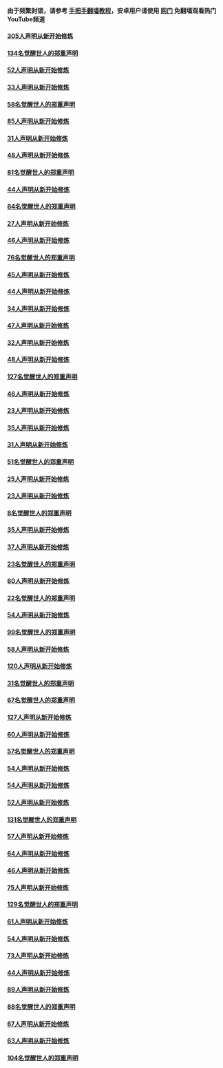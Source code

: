 #### 由于频繁封锁，请参考 [手把手翻墙教程](https://github.com/gfw-breaker/guides/wiki/)，安卓用户请使用 [网门](https://github.com/gfw-breaker/nogfw/blob/master/dl.md?t=03162300) 免翻墙观看热门YouTube频道 

#### [305人声明从新开始修炼](../pages/91/422153.md?t=03162300) 

#### [134名觉醒世人的郑重声明](../pages/91/422152.md?t=03162300) 

#### [52人声明从新开始修炼](../pages/91/421846.md?t=03162300) 

#### [33人声明从新开始修炼](../pages/91/421804.md?t=03162300) 

#### [58名觉醒世人的郑重声明](../pages/91/421845.md?t=03162300) 

#### [85人声明从新开始修炼](../pages/91/421769.md?t=03162300) 

#### [31人声明从新开始修炼](../pages/91/421763.md?t=03162300) 

#### [48人声明从新开始修炼](../pages/91/421605.md?t=03162300) 

#### [81名觉醒世人的郑重声明](../pages/91/421656.md?t=03162300) 

#### [44人声明从新开始修炼](../pages/91/421544.md?t=03162300) 

#### [84名觉醒世人的郑重声明](../pages/91/421543.md?t=03162300) 

#### [27人声明从新开始修炼](../pages/91/421465.md?t=03162300) 

#### [46人声明从新开始修炼](../pages/91/421454.md?t=03162300) 

#### [76名觉醒世人的郑重声明](../pages/91/421453.md?t=03162300) 

#### [45人声明从新开始修炼](../pages/91/421452.md?t=03162300) 

#### [44人声明从新开始修炼](../pages/91/421422.md?t=03162300) 

#### [34人声明从新开始修炼](../pages/91/421322.md?t=03162300) 

#### [47人声明从新开始修炼](../pages/91/421264.md?t=03162300) 

#### [32人声明从新开始修炼](../pages/91/421225.md?t=03162300) 

#### [48人声明从新开始修炼](../pages/91/421202.md?t=03162300) 

#### [127名觉醒世人的郑重声明](../pages/91/421224.md?t=03162300) 

#### [46人声明从新开始修炼](../pages/91/421203.md?t=03162300) 

#### [23人声明从新开始修炼](../pages/91/421138.md?t=03162300) 

#### [35人声明从新开始修炼](../pages/91/421122.md?t=03162300) 

#### [31人声明从新开始修炼](../pages/91/421081.md?t=03162300) 

#### [51名觉醒世人的郑重声明](../pages/91/421080.md?t=03162300) 

#### [25人声明从新开始修炼](../pages/91/421020.md?t=03162300) 

#### [23人声明从新开始修炼](../pages/91/420884.md?t=03162300) 

#### [8名觉醒世人的郑重声明](../pages/91/420883.md?t=03162300) 

#### [35人声明从新开始修炼](../pages/91/420809.md?t=03162300) 

#### [37人声明从新开始修炼](../pages/91/420766.md?t=03162300) 

#### [23名觉醒世人的郑重声明](../pages/91/420765.md?t=03162300) 

#### [60人声明从新开始修炼](../pages/91/420727.md?t=03162300) 

#### [22名觉醒世人的郑重声明](../pages/91/420726.md?t=03162300) 

#### [54人声明从新开始修炼](../pages/91/420529.md?t=03162300) 

#### [99名觉醒世人的郑重声明](../pages/91/420528.md?t=03162300) 

#### [58人声明从新开始修炼](../pages/91/420198.md?t=03162300) 

#### [120人声明从新开始修炼](../pages/91/420141.md?t=03162300) 

#### [31名觉醒世人的郑重声明](../pages/91/420197.md?t=03162300) 

#### [67名觉醒世人的郑重声明](../pages/91/420140.md?t=03162300) 

#### [127人声明从新开始修炼](../pages/91/420082.md?t=03162300) 

#### [60人声明从新开始修炼](../pages/91/420081.md?t=03162300) 

#### [57名觉醒世人的郑重声明](../pages/91/420080.md?t=03162300) 

#### [54人声明从新开始修炼](../pages/91/419533.md?t=03162300) 

#### [54人声明从新开始修炼](../pages/91/419532.md?t=03162300) 

#### [52人声明从新开始修炼](../pages/91/419531.md?t=03162300) 

#### [131名觉醒世人的郑重声明](../pages/91/419530.md?t=03162300) 

#### [57人声明从新开始修炼](../pages/91/419430.md?t=03162300) 

#### [64人声明从新开始修炼](../pages/91/419429.md?t=03162300) 

#### [46人声明从新开始修炼](../pages/91/419428.md?t=03162300) 

#### [75人声明从新开始修炼](../pages/91/419427.md?t=03162300) 

#### [129名觉醒世人的郑重声明](../pages/91/419426.md?t=03162300) 

#### [61人声明从新开始修炼](../pages/91/419198.md?t=03162300) 

#### [54人声明从新开始修炼](../pages/91/419197.md?t=03162300) 

#### [73人声明从新开始修炼](../pages/91/419196.md?t=03162300) 

#### [44人声明从新开始修炼](../pages/91/419075.md?t=03162300) 

#### [89人声明从新开始修炼](../pages/91/419074.md?t=03162300) 

#### [88名觉醒世人的郑重声明](../pages/91/419195.md?t=03162300) 

#### [67人声明从新开始修炼](../pages/91/419073.md?t=03162300) 

#### [63人声明从新开始修炼](../pages/91/419072.md?t=03162300) 

#### [104名觉醒世人的郑重声明](../pages/91/419071.md?t=03162300) 


